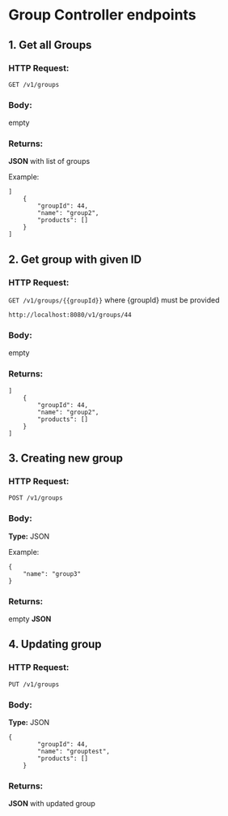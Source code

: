 # Group Controller endpoints



## 1. Get all Groups

### HTTP Request:
`GET /v1/groups`

### Body:
empty

### Returns:
**JSON** with list of groups 

Example:
```
]
    {
        "groupId": 44,
        "name": "group2",
        "products": []
    }
]
```
## 2. Get group with given ID

### HTTP Request:
`GET /v1/groups/{{groupId}}` where {groupId} must be provided

```
http://localhost:8080/v1/groups/44
```

### Body:
empty

### Returns:
```
]
    {
        "groupId": 44,
        "name": "group2",
        "products": []
    }
]
```


## 3. Creating new group

### HTTP Request:
`POST /v1/groups`

### Body:
**Type:** JSON

Example:
```
{
    "name": "group3"
}
```
### Returns:
empty **JSON**

## 4. Updating group

### HTTP Request:
`PUT /v1/groups`

### Body:
**Type:** JSON

```
{
        "groupId": 44,
        "name": "grouptest",
        "products": []
    }
```

### Returns:
**JSON** with updated group

